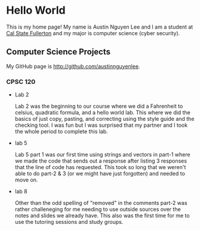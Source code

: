 # Hello World

  This is my home page! My name is Austin Nguyen Lee and I am a student at [Cal State Fullerton](http://www.fullerton.edu/) and my major is computer science (cyber security).

## Computer Science Projects

  My GitHub page is http://github.com/austinnguyenlee.

### CPSC 120

* Lab 2

  Lab 2 was the beginning to our course where we did a Fahrenheit to celsius, quadratic formula, and a hello world lab. This where we did the basics of just copy, pasting, and correcting using the style guide and the checking tool. I was fun but I was surprised that my partner and I took the whole period to complete this lab.
 
* lab 5
 
  Lab 5 part 1 was our first time using strings and vectors in part-1 where we made the code that sends out a response after listing 3 responses that the line of code has requested. This took so long that we weren't able to do part-2 & 3 (or we might have just forgotten) and needed to move on.

* lab 8

  Other than the odd spelling of "removed" in the comments part-2 was rather challeneging for me needing to use outside sources over the notes and slides we already have. This also was the first time for me to use the tutoring sessions and study groups. 